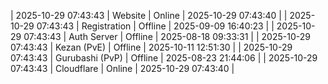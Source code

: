 | 2025-10-29 07:43:43 | Website | Online | 2025-10-29 07:43:40 |
| 2025-10-29 07:43:43 | Registration | Offline | 2025-09-09 16:40:23 |
| 2025-10-29 07:43:43 | Auth Server | Offline | 2025-08-18 09:33:31 |
| 2025-10-29 07:43:43 | Kezan (PvE) | Offline | 2025-10-11 12:51:30 |
| 2025-10-29 07:43:43 | Gurubashi (PvP) | Offline | 2025-08-23 21:44:06 |
| 2025-10-29 07:43:43 | Cloudflare | Online | 2025-10-29 07:43:40 |

